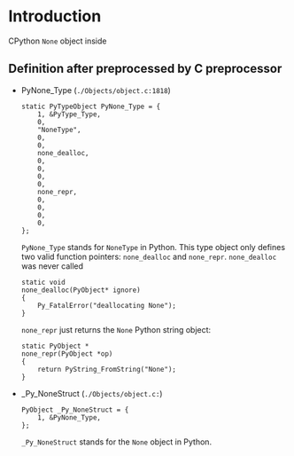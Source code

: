 # Introduction
CPython `None` object inside

## Definition after preprocessed by C preprocessor
* PyNone_Type (`./Objects/object.c:1818`)
  ```
  static PyTypeObject PyNone_Type = {
      1, &PyType_Type,
      0,
      "NoneType",
      0,
      0,
      none_dealloc,
      0,
      0,
      0,
      0,
      none_repr,
      0,
      0,
      0,
      0,
  };
  ```

  `PyNone_Type` stands for `NoneType` in Python. This type object only defines two valid function pointers: `none_dealloc` and `none_repr`. 
  `none_dealloc` was never called
  ```
  static void
  none_dealloc(PyObject* ignore)
  {
      Py_FatalError("deallocating None");
  }
  ```

  `none_repr` just returns the `None` Python string object:
  ```
  static PyObject *
  none_repr(PyObject *op)
  {
      return PyString_FromString("None");
  }
  ```

* _Py_NoneStruct (`./Objects/object.c:`)
  ```
  PyObject _Py_NoneStruct = {
      1, &PyNone_Type,
  };
  ```

  `_Py_NoneStruct` stands for the `None` object in Python.